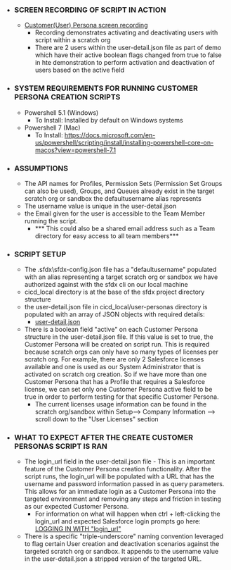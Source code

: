 * ### SCREEN RECORDING OF SCRIPT IN ACTION
  * [Customer(User) Persona screen recording](https://drive.google.com/file/d/1k9yvWEIAGdQ6yK58hFDcUqJX5FndcvNp/view)
    * Recording demonstrates activating and deactivating users with script within a scratch org 
    * There are 2 users within the user-detail.json file as part of demo which have their active boolean flags changed from true to false in hte demonstration to perform activation and deactivation of users based on the active field
  

* ### SYSTEM REQUIREMENTS FOR RUNNING CUSTOMER PERSONA CREATION SCRIPTS
  * Powershell 5.1 (Windows)
    * To Install: Installed by default on Windows systems
  * Powershell 7 (Mac)
    * To Install: https://docs.microsoft.com/en-us/powershell/scripting/install/installing-powershell-core-on-macos?view=powershell-7.1

* ### ASSUMPTIONS 
  * The API names for Profiles, Permission Sets (Permission Set Groups can also be used), Groups, and Queues already exist in the target scratch org or sandbox the defaultusername alias represents
  * The username value is unique in the user-detail.json
  * the Email given for the user is accessible to the Team Member running the script.
     * *** This could also be a shared email address such as a Team directory for easy access to all team members***

* ### SCRIPT SETUP
  * The .sfdx\sfdx-config.json file has a "defaultusername" populated with an alias representing a target scratch org or sandbox we have authorized against with the sfdx cli on our local machine
  * cicd_local directory is at the base of the sfdx project directory structure
  * the user-detail.json file in cicd_local/user-personas directory is populated with an array of JSON objects with required details:  
    * [user-detail.json](https://github.com/department-of-veterans-affairs/dtc-release-cicd-local/blob/master/cicd_local/user-personas/user-detail.json)
  * There is a boolean field "active" on each Customer Persona structure in the user-detail.json file. If this value is set to true, the Customer Persona will be created on script run. This is required because scratch orgs can only have so many types of licenses per scratch org. For example, there are only 2 Salesforce licenses available and one is used as our System Administrator that is activated on scratch org creation. So if we have more than one Customer Persona that has a Profile that requires a Salesforce license, we can set only one Customer Persona active field to be true in order to perform testing for that specific Customer Persona. 
     * The current licenses usage information can be found in the scratch org/sandbox within Setup--> Company Information --> scroll down to the "User Licenses" section

* ### WHAT TO EXPECT AFTER THE CREATE CUSTOMER PERSONAS SCRIPT IS RAN
  * The login_url field in the user-detail.json file - This is an important feature of the Customer Persona creation functionality. After the script runs, the login_url will be populated with a URL that has the username and password information passed in as query parameters. This allows for an immediate login as a Customer Persona into the targeted environment and removing any steps and friction in testing as our expected Customer Persona.
    * For information on what will happen when ctrl + left-clicking the login_url and expected Salesforce login prompts go here: [LOGGING IN WITH "login_url"](https://github.com/department-of-veterans-affairs/dtc-release-cicd-local/wiki/LOGGING-IN-WITH-login_url)
  * There is a specific "triple-underscore" naming convention leveraged to flag certain User creation and deactivation scenarios against the targeted scratch org or sandbox. It appends to the username value in the user-detail.json a stripped version of the targeted URL.
